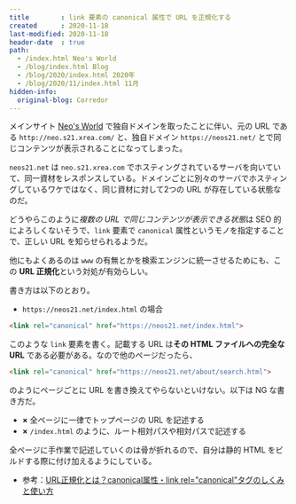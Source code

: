 ```yaml
---
title        : link 要素の canonical 属性で URL を正規化する
created      : 2020-11-18
last-modified: 2020-11-18
header-date  : true
path:
  - /index.html Neo's World
  - /blog/index.html Blog
  - /blog/2020/index.html 2020年
  - /blog/2020/11/index.html 11月
hidden-info:
  original-blog: Corredor
---
```


メインサイト [Neo's World](https://neos21.net/) で独自ドメインを取ったことに伴い、元の URL である `http://neo.s21.xrea.com/` と、独自ドメイン `https://neos21.net/` とで同じコンテンツが表示されることになってしまった。

`neos21.net` は `neo.s21.xrea.com` でホスティングされているサーバを向いていて、同一資材をレスポンスしている。ドメインごとに別々のサーバでホスティングしているワケではなく、同じ資材に対して2つの URL が存在している状態なのだ。

どうやらこのように*複数の URL で同じコンテンツが表示できる状態*は SEO 的によろしくないそうで、`link` 要素で `canonical` 属性というモノを指定することで、正しい URL を知らせられるようだ。

他にもよくあるのは `www` の有無とかを検索エンジンに統一させるためにも、この **URL 正規化**という対処が有効らしい。

書き方は以下のとおり。

- `https://neos21.net/index.html` の場合

```html
<link rel="canonical" href="https://neos21.net/index.html">
```

このような `link` 要素を書く。記載する URL は**その HTML ファイルへの完全な URL** である必要がある。なので他のページだったら、

```html
<link rel="canonical" href="https://neos21.net/about/search.html">
```

のようにページごとに URL を書き換えてやらないといけない。以下は NG な書き方だ。

- **×** 全ページに一律でトップページの URL を記述する
- **×** `/index.html` のように、ルート相対パスや相対パスで記述する

全ページに手作業で記述していくのは骨が折れるので、自分は静的 HTML をビルドする際に付け加えるようにしている。

- 参考：[URL正規化とは？canonical属性・link rel="canonical"タグのしくみと使い方](https://www.gyro-n.com/seo/hack/canonical/)
